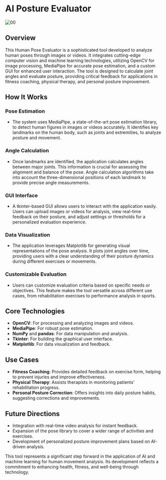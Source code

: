 # AI Posture Evaluator
![00](https://github.com/SiuPuiCheung/AI-Pose-Evaluator/assets/46885417/97189582-8f29-431e-b2aa-346123df42b4)

## Overview

This Human Pose Evaluator is a sophisticated tool developed to analyze human poses through images or videos. It integrates cutting-edge computer vision and machine learning technologies, utilizing OpenCV for image processing, MediaPipe for accurate pose estimation, and a custom GUI for enhanced user interaction. The tool is designed to calculate joint angles and evaluate posture, providing critical feedback for applications in fitness coaching, physical therapy, and personal posture improvement.

## How It Works

### Pose Estimation
- The system uses MediaPipe, a state-of-the-art pose estimation library, to detect human figures in images or videos accurately. It identifies key landmarks on the human body, such as joints and extremities, to analyze posture and movement.

### Angle Calculation
- Once landmarks are identified, the application calculates angles between major joints. This information is crucial for assessing the alignment and balance of the pose. Angle calculation algorithms take into account the three-dimensional positions of each landmark to provide precise angle measurements.

### GUI Interface
- A tkinter-based GUI allows users to interact with the application easily. Users can upload images or videos for analysis, view real-time feedback on their posture, and adjust settings or thresholds for a personalized evaluation experience.

### Data Visualization
- The application leverages Matplotlib for generating visual representations of the pose analysis. It plots joint angles over time, providing users with a clear understanding of their posture dynamics during different exercises or movements.

### Customizable Evaluation
- Users can customize evaluation criteria based on specific needs or objectives. This feature makes the tool versatile across different use cases, from rehabilitation exercises to performance analysis in sports.

## Core Technologies

- **OpenCV**: For processing and analyzing images and videos.
- **MediaPipe**: For robust pose estimation.
- **NumPy** and **pandas**: For data manipulation and analysis.
- **Tkinter**: For building the graphical user interface.
- **Matplotlib**: For data visualization and feedback.

## Use Cases

- **Fitness Coaching**: Provides detailed feedback on exercise form, helping to prevent injuries and improve effectiveness.
- **Physical Therapy**: Assists therapists in monitoring patients' rehabilitation progress.
- **Personal Posture Correction**: Offers insights into daily posture habits, suggesting corrections and improvements.

## Future Directions

- Integration with real-time video analysis for instant feedback.
- Expansion of the pose library to cover a wider range of activities and exercises.
- Development of personalized posture improvement plans based on AI-driven analysis.

This tool represents a significant step forward in the application of AI and machine learning for human movement analysis. Its development reflects a commitment to enhancing health, fitness, and well-being through technology.
